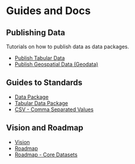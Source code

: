 # Guides and Docs

## Publishing Data

Tutorials on how to publish data as data packages.

* [Publish Tabular Data][tabular]
* [Publish Geospatial Data (Geodata)][geodata]

[tabular]: /doc/publish-tabular
[geodata]: /doc/publish-geodata

## Guides to Standards

* [Data Package][dp]
* [Tabular Data Package][tabular]
* [CSV - Comma Separated Values][csv]

[dp]: /doc/data-package
[tabular]: /doc/tabular-data-package
[csv]: /doc/csv

## Vision and Roadmap

* [Vision](/vision)
* [Roadmap](/roadmap)
* [Roadmap - Core Datasets](/roadmap/core-datasets)

